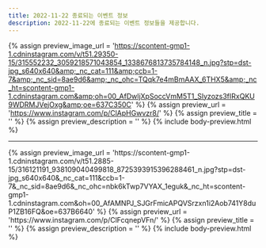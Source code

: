 ```yaml
---
title: 2022-11-22 종료되는 이벤트 정보
description: 2022-11-22에 종료되는 이벤트 정보들을 제공합니다.
---
```

{% assign preview_image_url = 'https://scontent-gmp1-1.cdninstagram.com/v/t51.29350-15/315552232_3059218571043854_1338676813735784148_n.jpg?stp=dst-jpg_s640x640&amp;_nc_cat=111&amp;ccb=1-7&amp;_nc_sid=8ae9d6&amp;_nc_ohc=TQqk7e4mBmAAX_6THX5&amp;_nc_ht=scontent-gmp1-1.cdninstagram.com&amp;oh=00_AfDwljXpSoccVmM5T1_Slyzozs3fIRxQKU9WDRMJVejOxg&amp;oe=637C350C' %}
{% assign preview_url = 'https://www.instagram.com/p/ClApHGwvzr8/' %}
{% assign preview_title = '' %}
{% assign preview_description = '' %}
{% include body-preview.html %}
<hr>{% assign preview_image_url = 'https://scontent-gmp1-1.cdninstagram.com/v/t51.2885-15/316121191_938109040499818_8725393915396288461_n.jpg?stp=dst-jpg_s640x640&amp;_nc_cat=111&amp;ccb=1-7&amp;_nc_sid=8ae9d6&amp;_nc_ohc=nbk6kTwp7VYAX_1eguk&amp;_nc_ht=scontent-gmp1-1.cdninstagram.com&amp;oh=00_AfAMNPJ_SJGrFmicAPQVSrzxn1i2Aob741Y8duP1ZB16FQ&amp;oe=637B6640' %}
{% assign preview_url = 'https://www.instagram.com/p/ClFcqnepVFn/' %}
{% assign preview_title = '' %}
{% assign preview_description = '' %}
{% include body-preview.html %}